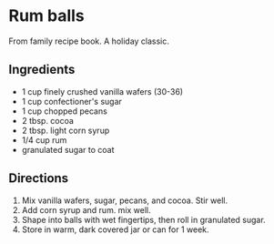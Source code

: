 # Rum balls

From family recipe book. A holiday classic.

## Ingredients

- 1 cup finely crushed vanilla wafers (30-36)
- 1 cup confectioner's sugar
- 1 cup chopped pecans
- 2 tbsp. cocoa
- 2 tbsp. light corn syrup
- 1/4 cup rum
- granulated sugar to coat

## Directions

1. Mix vanilla wafers, sugar, pecans, and cocoa. Stir well.
2. Add corn syrup and rum. mix well.
3. Shape into balls with wet fingertips, then roll in granulated sugar.
4. Store in warm, dark covered jar or can for 1 week.
